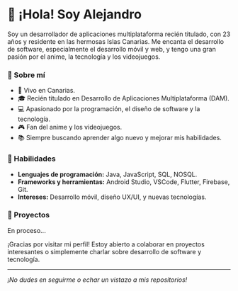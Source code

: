 # 👋 ¡Hola! Soy Alejandro

Soy un desarrollador de aplicaciones multiplataforma recién titulado, con 23 años y residente en las hermosas Islas Canarias. Me encanta el desarrollo de software, especialmente el desarrollo móvil y web, y tengo una gran pasión por el anime, la tecnología y los videojuegos.

### 🌟 Sobre mí

- 📍 Vivo en Canarias.
- 🎓 Recién titulado en Desarrollo de Aplicaciones Multiplataforma (DAM).
- 💻 Apasionado por la programación, el diseño de software y la tecnología.
- 🎮 Fan del anime y los videojuegos.
- 📚 Siempre buscando aprender algo nuevo y mejorar mis habilidades.

### 💼 Habilidades

- **Lenguajes de programación:** Java, JavaScript, SQL, NOSQL.
- **Frameworks y herramientas:** Android Studio, VSCode, Flutter, Firebase, Git.
- **Intereses:** Desarrollo móvil, diseño UX/UI, y nuevas tecnologías.

### 🚀 Proyectos

En proceso...


¡Gracias por visitar mi perfil! Estoy abierto a colaborar en proyectos interesantes o simplemente charlar sobre desarrollo de software y tecnología.

---

*¡No dudes en seguirme o echar un vistazo a mis repositorios!*
